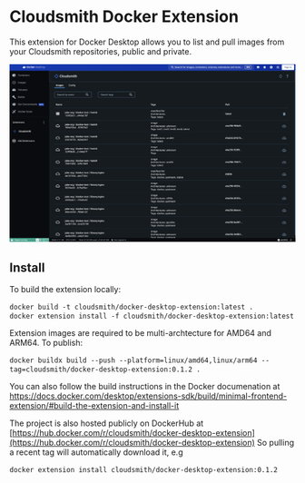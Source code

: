 # Cloudsmith Docker Extension

This extension for Docker Desktop allows you to list and pull images from your Cloudsmith repositories, public and private.

![screenshot](https://github.com/cloudsmith-io/docker-extension-cloudsmith/blob/main/screenshots/images.png)

## Install

To build the extension locally:
```
docker build -t cloudsmith/docker-desktop-extension:latest .
docker extension install -f cloudsmith/docker-desktop-extension:latest
```
Extension images are required to be multi-archtecture for AMD64 and ARM64. To publish:
```
docker buildx build --push --platform=linux/amd64,linux/arm64 --tag=cloudsmith/docker-desktop-extension:0.1.2 .
```

You can also follow the build instructions in the Docker documenation at
https://docs.docker.com/desktop/extensions-sdk/build/minimal-frontend-extension/#build-the-extension-and-install-it

The project is also hosted publicly on DockerHub at [https://hub.docker.com/r/cloudsmith/docker-desktop-extension](https://hub.docker.com/r/cloudsmith/docker-desktop-extension)
So pulling a recent tag will automatically download it, e.g
```
docker extension install cloudsmith/docker-desktop-extension:0.1.2
```
